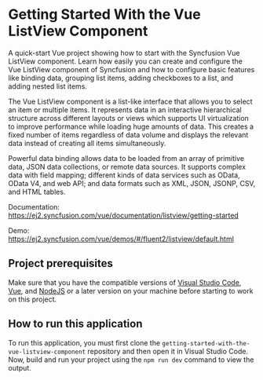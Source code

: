 # Getting Started With the Vue ListView Component
A quick-start Vue project showing how to start with the Syncfusion Vue ListView component.
Learn how easily you can create and configure the Vue ListView component of Syncfusion and how to configure basic features like binding data, grouping list items, adding checkboxes to a list, and adding nested list items. 

The Vue ListView component is a list-like interface that allows you to select an item or multiple items. It represents data in an interactive hierarchical structure across different layouts or views which supports UI virtualization to improve performance while loading huge amounts of data. This creates a fixed number of items regardless of data volume and displays the relevant data instead of creating all items simultaneously.

Powerful data binding allows data to be loaded from an array of primitive data, JSON data collections, or remote data sources. It supports complex data with field mapping; different kinds of data services such as OData, OData V4, and web API; and data formats such as XML, JSON, JSONP, CSV, and HTML tables.

Documentation: https://ej2.syncfusion.com/vue/documentation/listview/getting-started

Demo: https://ej2.syncfusion.com/vue/demos/#/fluent2/listview/default.html

## Project prerequisites
Make sure that you have the compatible versions of [Visual Studio Code](https://code.visualstudio.com/download ), [Vue](https://cli.vuejs.org/guide/installation.html), and  [NodeJS](https://nodejs.org/en/download) or a later version on your machine before starting to work on this project.

## How to run this application
To run this application, you must first clone the 
`getting-started-with-the-vue-listview-component` repository and then open it in Visual Studio Code. Now, build and run your project using the `npm run dev` command to view the output.
